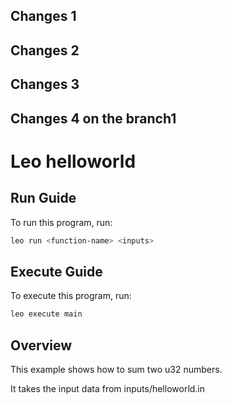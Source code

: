 ## Changes 1
## Changes 2
## Changes 3
## Changes 4 on the branch1


# Leo helloworld

## Run Guide

To run this program, run:
```bash
leo run <function-name> <inputs>
```

## Execute Guide

To execute this program, run:
```bash
leo execute main
```

## Overview 

This example shows how to sum two u32 numbers.

It takes the input data from inputs/helloworld.in
